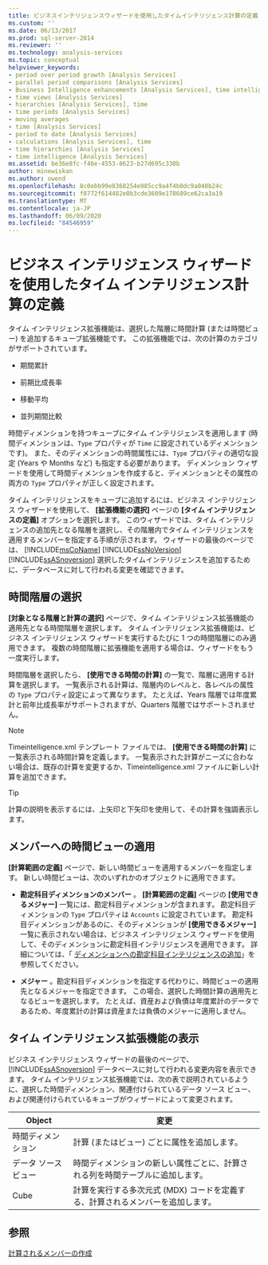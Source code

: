 ```yaml
---
title: ビジネスインテリジェンスウィザードを使用したタイムインテリジェンス計算の定義 |Microsoft Docs
ms.custom: ''
ms.date: 06/13/2017
ms.prod: sql-server-2014
ms.reviewer: ''
ms.technology: analysis-services
ms.topic: conceptual
helpviewer_keywords:
- period over period growth [Analysis Services]
- parallel period comparisons [Analysis Services]
- Business Intelligence enhancements [Analysis Services], time intelligence
- time views [Analysis Services]
- hierarchies [Analysis Services], time
- time periods [Analysis Services]
- moving averages
- time [Analysis Services]
- period to date [Analysis Services]
- calculations [Analysis Services], time
- time hierarchies [Analysis Services]
- time intelligence [Analysis Services]
ms.assetid: be36e8fc-f46e-4553-8623-b27d695c330b
author: minewiskan
ms.author: owend
ms.openlocfilehash: 8c0ebb99e8368254e085cc9a4f4b0dc9a040b24c
ms.sourcegitcommit: f0772f614482e0b3cde3609e178689ce62ca3a19
ms.translationtype: MT
ms.contentlocale: ja-JP
ms.lasthandoff: 06/09/2020
ms.locfileid: "84546959"
---
```

# <a name="define-time-intelligence-calculations-using-the-business-intelligence-wizard"></a>ビジネス インテリジェンス ウィザードを使用したタイム インテリジェンス計算の定義
  タイム インテリジェンス拡張機能は、選択した階層に時間計算 (または時間ビュー) を追加するキューブ拡張機能です。 この拡張機能では、次の計算のカテゴリがサポートされています。  
  
-   期間累計  
  
-   前期比成長率  
  
-   移動平均  
  
-   並列期間比較  
  
 時間ディメンションを持つキューブにタイム インテリジェンスを適用します (時間ディメンションは、`Type` プロパティが `Time` に設定されているディメンションです)。 また、そのディメンションの時間属性には、`Type` プロパティの適切な設定 (Years や Months など) も指定する必要があります。 ディメンション ウィザードを使用して時間ディメンションを作成すると、ディメンションとその属性の両方の `Type` プロパティが正しく設定されます。  
  
 タイム インテリジェンスをキューブに追加するには、ビジネス インテリジェンス ウィザードを使用して、 **[拡張機能の選択]** ページの **[タイム インテリジェンスの定義]** オプションを選択します。 このウィザードでは、タイム インテリジェンスの追加先となる階層を選択し、その階層内でタイム インテリジェンスを適用するメンバーを指定する手順が示されます。 ウィザードの最後のページでは、 [!INCLUDE[msCoName](../../includes/msconame-md.md)] [!INCLUDE[ssNoVersion](../../includes/ssnoversion-md.md)] [!INCLUDE[ssASnoversion](../../includes/ssasnoversion-md.md)] 選択したタイムインテリジェンスを追加するために、データベースに対して行われる変更を確認できます。  
  
## <a name="selecting-a-time-hierarchy"></a>時間階層の選択  
 **[対象となる階層と計算の選択]** ページで、タイム インテリジェンス拡張機能の適用先となる時間階層を選択します。 タイム インテリジェンス拡張機能は、ビジネス インテリジェンス ウィザードを実行するたびに 1 つの時間階層にのみ適用できます。 複数の時間階層に拡張機能を適用する場合は、ウィザードをもう一度実行します。  
  
 時間階層を選択したら、 **[使用できる時間の計算]** の一覧で、階層に適用する計算を選択します。 一覧表示される計算は、階層内のレベルと、各レベルの属性の `Type` プロパティ設定によって異なります。 たとえば、Years 階層では年度累計と前年比成長率がサポートされますが、Quarters 階層ではサポートされません。  
  
> [!NOTE]  
>  Timeintelligence.xml テンプレート ファイルでは、 **[使用できる時間の計算]** に一覧表示される時間計算を定義します。 一覧表示された計算がニーズに合わない場合は、既存の計算を変更するか、Timeintelligence.xml ファイルに新しい計算を追加できます。  
  
> [!TIP]  
>  計算の説明を表示するには、上矢印と下矢印を使用して、その計算を強調表示します。  
  
## <a name="apply-time-views-to-members"></a>メンバーへの時間ビューの適用  
 **[計算範囲の定義]** ページで、新しい時間ビューを適用するメンバーを指定します。 新しい時間ビューは、次のいずれかのオブジェクトに適用できます。  
  
-   **勘定科目ディメンションのメンバー** 。 **[計算範囲の定義]** ページの **[使用できるメジャー]** 一覧には、勘定科目ディメンションが含まれます。 勘定科目ディメンションの `Type` プロパティは `Accounts` に設定されています。 勘定科目ディメンションがあるのに、そのディメンションが **[使用できるメジャー]** 一覧に表示されない場合は、ビジネス インテリジェンス ウィザードを使用して、そのディメンションに勘定科目インテリジェンスを適用できます。 詳細については、「 [ディメンションへの勘定科目インテリジェンスの追加](bi-wizard-add-account-intelligence-to-a-dimension.md)」を参照してください。  
  
-   **メジャー** 。勘定科目ディメンションを指定する代わりに、時間ビューの適用先となるメジャーを指定できます。 この場合、選択した時間計算の適用先となるビューを選択します。 たとえば、資産および負債は年度累計のデータであるため、年度累計の計算は資産または負債のメジャーに適用しません。  
  
## <a name="viewing-the-time-intelligence-enhancement"></a>タイム インテリジェンス拡張機能の表示  
 ビジネス インテリジェンス ウィザードの最後のページで、 [!INCLUDE[ssASnoversion](../../includes/ssasnoversion-md.md)] データベースに対して行われる変更内容を表示できます。 タイム インテリジェンス拡張機能では、次の表で説明されているように、選択した時間ディメンション、関連付けられているデータ ソース ビュー、および関連付けられているキューブがウィザードによって変更されます。  
  
|Object|変更|  
|------------|------------|  
|時間ディメンション|計算 (またはビュー) ごとに属性を追加します。|  
|データ ソース ビュー|時間ディメンションの新しい属性ごとに、計算される列を時間テーブルに追加します。|  
|Cube|計算を実行する多次元式 (MDX) コードを定義する、計算されるメンバーを追加します。|  
  
## <a name="see-also"></a>参照  
 [計算されるメンバーの作成](create-calculated-members.md)  
  
  
